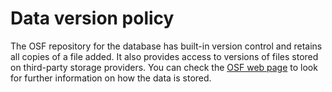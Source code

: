 # Data version policy
The OSF repository for the database has built-in version control and retains all copies of a file added. It also provides access to versions of files stored on third-party storage providers. You can check the [OSF web page](https://help.osf.io/hc/en-us) to look for further information on how the data is stored.
